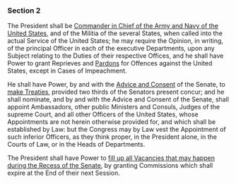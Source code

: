 ### Section 2

The President shall be [Commander in Chief of the Army and Navy of the United States](https://en.wikipedia.org/wiki/Commander-in-chief#United_States), and of the Militia of the several States, when called into the actual Service of the United States; he may require the Opinion, in writing, of the principal Officer in each of the executive Departments, upon any Subject relating to the Duties of their respective Offices, and he shall have Power to grant Reprieves and [Pardons](https://en.wikipedia.org/wiki/Pardon) for Offences against the United States, except in Cases of Impeachment.

He shall have Power, by and with the [Advice and Consent](](https://en.wikipedia.org/wiki/Advice_and_consent)) of the Senate, to [make Treaties](https://en.wikipedia.org/wiki/Treaty_Clause), provided two thirds of the Senators present concur; and he shall nominate, and by and with the Advice and Consent of the Senate, shall appoint Ambassadors, other public Ministers and Consuls, Judges of the supreme Court, and all other Officers of the United States, whose Appointments are not herein otherwise provided for, and which shall be established by Law: but the Congress may by Law vest the Appointment of such inferior Officers, as they think proper, in the President alone, in the Courts of Law, or in the Heads of Departments.

The President shall have Power to [fill up all Vacancies that may happen during the Recess of the Senate](https://en.wikipedia.org/wiki/Recess_appointment), by granting Commissions which shall expire at the End of their next Session.

